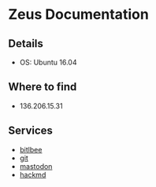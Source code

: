 # Zeus Documentation

## Details

* OS: Ubuntu 16.04

## Where to find

* 136.206.15.31

## Services

* [bitlbee](/services/bitlbee)
* [git](/services/git)
* [mastodon](/services/mastodon)
* [hackmd](/services/hsckmd)
